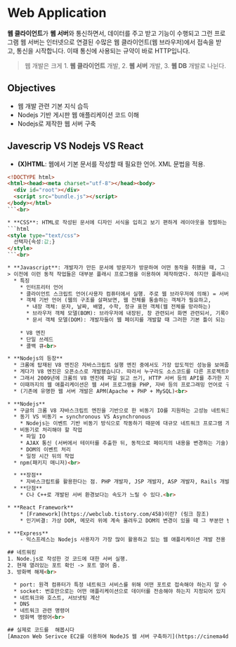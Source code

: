 # Web Application
**웹 클라이언트**가 **웹 서버**와 통신하면서, 데이터를 주고 받고 기능이 수행되고 그런 프로그램
웹 서버는 인터넷으로 연결된 수많은 웹 클라이언트(웹 브라우저)에서 접속을 받고, 통신을 시작합니다. 이때 통신에 사용되는 규약이 바로 HTTP입니다.
> 웹 개발은 크게 1. **웹 클라이언트** 개발, 2. **웹 서버** 개발, 3. **웹 DB** 개발로 나뉜다.<br>

## Objectives
* 웹 개발 관련 기본 지식 습득
* Nodejs 기반 게시판 웹 애플리케이션 코드 이해
* Nodejs로 제작한 웹 서버 구축<br>

## Javescrip VS Nodejs VS React
* **(X)HTML**: 웹에서 기본 문서를 작성할 때 필요한 언어. XML 문법을 적용.
```html
<!DOCTYPE html>
<html><head><meta charset="utf-8"></head><body>
  <div id="root"></div>
  <script src="bundle.js"></script>
</body></html>
```<br>

* **CSS**: HTML로 작성된 문서에 디자인 서식을 입히고 보기 편하게 레이아웃을 정렬하는 것에 쓰이는 스타일
```html
<style type="text/css">
  선택자{속성:값;}
</style>
```<br>

* **Javascript**: 개발자가 만든 문서에 방문자가 방문하여 어떤 동작을 취했을 때, 그 동작에 대응하여 반응이 일어날 수 있도록 해주는 언어
> 이전에 이런 동적 작업들은 대부분 플래시 프로그램을 이용하여 제작하였다. 하지만 플래시는 스마트폰이 출시되면서 큰 타격을 받게 되었다. 스마트폰의 플래시 지원 중단이 발표된 것이다.
  * 특징
    * 인터프리터 언어
    * 클라이언트 스크립트 언어(사용자 컴퓨터에서 실행. 주로 웹 브라우저에 의해) = 서버의 부하를 줄일 수 있다. 
    * 객체 기반 언어 (웹의 구조를 살펴보면, 웹 전체를 통솔하는 객체가 필요하고,
      * 내장 객체: 문자, 날짜, 배열, 수학, 정규 표현 객체(웹 전체를 망라하는)
      * 브라우저 객체 모델(BOM): 브라우저에 내장된, 창 관련되서 화면 관련되서, 기록이나 네이게이터 관련되서 등등
      * 문서 객체 모델(DOM): 개발자들이 웹 페이지를 개발할 때 그러한 기본 틀이 되는 웹 페이지 문서(브라우저 창에 보이는 모습)
    
    * V8 엔진
    * 단일 쓰레드
    * 콜백 큐<br>

* **Nodejs의 등장**
  * 크롬에 탑재된 V8 엔진은 자바스크립트 실행 엔진 중에서도 가장 압도적인 성능을 보여줍니다. 따라서 "이를 웹 브라우저에서만 사용하기는 아깝다"라고 생각하는 것이 자연스러운 흐름입니다.
  * 게다가 V8 엔진은 오픈소스로 개발됐습니다. 따라서 누구라도 소스코드를 다른 프로젝트에 활용할 수 있습니다.
  * 그래서 2009년에 크롬의 V8 엔진에 파일 읽고 쓰기, HTTP 서버 등의 API를 추가한 자바스크립트 실행 환경이 "Node.js"가 등장했습니다. Node.js는 서버 사이드에서 실행되는 자바스크립로 굉장히 큰 주목을 받았습니다.
  * 이때까지의 웹 애플리케이션은 웹 서버 프로그램을 PHP, 자바 등의 프로그래밍 언어로 구현하고, 웹 브라우저(클라이언트)는 이와 다른 자바스크립트로 개발했습니다. 하지만 Node.js의 등장으로 서버와 클라이언트 모두 자바스크립트로 개발할 수 있게 된 것입니다.
  * (기존에 유명한 웹 서버 개발은 APM(Apache + PHP + MySQL)<br>

* **Nodejs**
  * 구글의 크롬 V8 자바스크립트 엔진을 기반으로 한 비동기 IO를 지원하는 고성능 네트워크 서버 개발 환경
  * 동기 VS 비동기 = synchronous VS Asynchronous
    * Nodejs는 이벤트 기반 비동기 방식으로 작동하기 때문에 대규모 네트워크 프로그램 개발에 적합하다.
  * 비동기로 처리해야 할 작업
    * 파일 IO
    * AJAX 통신 (서버에서 테이터를 추출한 뒤, 동적으로 페이지의 내용을 변경하는 기술)
    * DOM의 이벤트 처리
    * 일정 시간 뒤의 작업
  * npm(패키지 매니저)<br>

  * **장점**
    * 자바스크립트를 활용한다는 점. PHP 개발자, JSP 개발자, ASP 개발자, Rails 개발자 등 어떠한 웹 개발자도 자바스크립트를 사용할 수 있어서, 접근성이 좋다.
  * **단점**
    * C나 C++로 개발된 서버 환경보다는 속도가 느릴 수 있다.<br>

* **React Framework**
    * [Framework](https://webclub.tistory.com/458)이란? (링크 참조)
    * 인기비결: 가상 DOM, 메모리 위에 계속 올려두고 DOM의 변경이 있을 때 그 부분만 변화.<br>

* **Express**
    - 익스프레스는 Nodejs 사용자가 가장 많이 활용하고 있는 웹 애플리케이션 개발 전용 프레임워크<br>

## 네트워킹
1. Node.js로 작성한 것 코드에 대한 서버 실행.
2. 현재 열려있는 포트 확인 -> 포트 열어 줌.
3. 방화벽 해제<br>

  * port: 원격 컴퓨터가 특정 네트워크 서비스를 위해 어떤 포트로 접속해야 하는지 알 수 있도록 해주는 표준화된 것
  * socket: 번호만으로는 어떤 애플리케이션으로 데이터를 전송해야 하는지 지정되어 있지 않기 때문에 데이터 송수신이 불가능. 이때 소켓이 필요.
  * 네트워크와 호스트, 서브넷팅 계산
  * DNS
  * 네트워크 관련 명령어
  * 방화벽 명령어<br>

## 실제로 코드를  해봅시다
[Amazon Web Serivce EC2를 이용하여 NodeJS 웹 서버 구축하기](https://cinema4dr12.tistory.com/741)<br>

